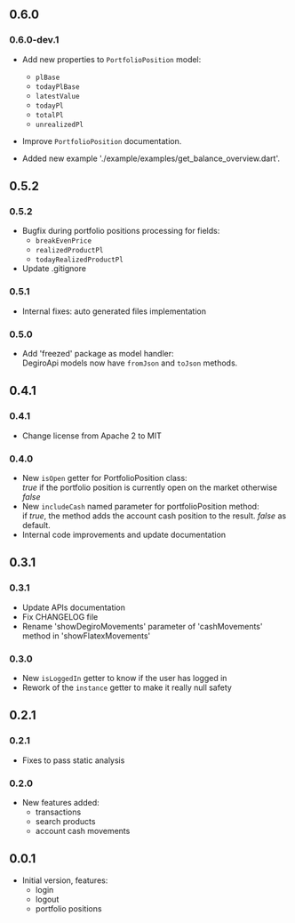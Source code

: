 ## 0.6.0
### 0.6.0-dev.1
- Add new properties to `PortfolioPosition` model:
    - `plBase`
    - `todayPlBase`
    - `latestValue`
    - `todayPl`
    - `totalPl`
    - `unrealizedPl`

- Improve `PortfolioPosition` documentation.
- Added new example './example/examples/get_balance_overview.dart'.


## 0.5.2
### 0.5.2
- Bugfix during portfolio positions processing for fields:
    - `breakEvenPrice`
    - `realizedProductPl`
    - `todayRealizedProductPl`
- Update .gitignore

### 0.5.1
- Internal fixes: auto generated files implementation

### 0.5.0
- Add 'freezed' package as model handler: <br>
DegiroApi models now have `fromJson` and `toJson` methods.

## 0.4.1
### 0.4.1
- Change license from Apache 2 to MIT

### 0.4.0
- New `isOpen` getter for PortfolioPosition class: <br>
_true_ if the portfolio position is currently open on the market otherwise _false_
- New `includeCash` named parameter for portfolioPosition method: <br>
if _true_, the method adds the account cash position to the result. _false_ as default.
- Internal code improvements and update documentation

## 0.3.1
### 0.3.1
- Update APIs documentation
- Fix CHANGELOG file
- Rename 'showDegiroMovements' parameter of 'cashMovements' method in 'showFlatexMovements'

### 0.3.0
- New `isLoggedIn` getter to know if the user has logged in
- Rework of the `instance` getter to make it really null safety

## 0.2.1
### 0.2.1
- Fixes to pass static analysis

### 0.2.0
- New features added:
    - transactions
    - search products
    - account cash movements

## 0.0.1
- Initial version, features: 
    - login
    - logout
    - portfolio positions